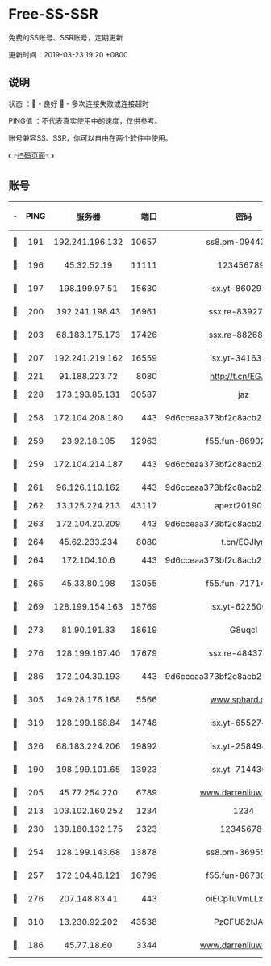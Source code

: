 # Free-SS-SSR

免费的SS账号、SSR账号，定期更新

更新时间：2019-03-23 19:20 +0800

## 说明

状态     ：🙂 - 良好 🙁 - 多次连接失败或连接超时

PING值   ：不代表真实使用中的速度，仅供参考。

账号兼容SS、SSR，你可以自由在两个软件中使用。

👉[扫码页面](https://liesauer.github.io/Free-SS-SSR/)👈

## 账号

|-|PING|服务器|端口|密码|加密方式|区域|
|:----:|:----:|:-----:|-----:|:----:|:----:|:----:|
|🙂|191|192.241.196.132|10657|ss8.pm-09443991|aes-256-cfb|US|
|🙂|196|45.32.52.19|11111|1234567890|aes-256-cfb|JP|
|🙂|197|198.199.97.51|15630|isx.yt-86029776|aes-256-cfb|US|
|🙂|200|192.241.198.43|16961|ssx.re-83927366|aes-256-cfb|US|
|🙂|203|68.183.175.173|17426|ssx.re-88268123|aes-256-cfb|US|
|🙂|207|192.241.219.162|16559|isx.yt-34163162|aes-256-cfb|US|
|🙂|221|91.188.223.72|8080|http://t.cn/EGJIyrl|rc4-md5|RU|
|🙂|228|173.193.85.131|30587|jaz|aes-256-cfb|US|
|🙂|258|172.104.208.180|443|9d6cceaa373bf2c8acb22e60b6a58be6|aes-256-cfb|US|
|🙂|259|23.92.18.105|12963|f55.fun-86902883|aes-256-cfb|US|
|🙂|259|172.104.214.187|443|9d6cceaa373bf2c8acb22e60b6a58be6|aes-256-cfb|US|
|🙂|261|96.126.110.162|443|9d6cceaa373bf2c8acb22e60b6a58be6|aes-256-cfb|US|
|🙂|262|13.125.224.213|43117|apext2019005|chacha20|KR|
|🙂|263|172.104.20.209|443|9d6cceaa373bf2c8acb22e60b6a58be6|aes-256-cfb|US|
|🙂|264|45.62.233.234|8080|t.cn/EGJIyrl|rc4-md5|CA|
|🙂|264|172.104.10.6|443|9d6cceaa373bf2c8acb22e60b6a58be6|aes-256-cfb|US|
|🙂|265|45.33.80.198|13055|f55.fun-71714791|aes-256-cfb|US|
|🙂|269|128.199.154.163|15769|isx.yt-62250628|aes-256-cfb|SG|
|🙂|273|81.90.191.33|18619|G8uqcl|aes-256-cfb|US|
|🙂|276|128.199.167.40|17679|ssx.re-48437316|aes-256-cfb|SG|
|🙂|286|172.104.30.193|443|9d6cceaa373bf2c8acb22e60b6a58be6|aes-256-cfb|US|
|🙂|305|149.28.176.168|5566|www.sphard.com|aes-256-cfb|AU|
|🙂|319|128.199.168.84|14748|isx.yt-65527491|aes-256-cfb|SG|
|🙂|326|68.183.224.206|19892|isx.yt-25849474|aes-256-cfb|SG|
|🙂|190|198.199.101.65|13923|isx.yt-71443072|aes-256-cfb|US|
|🙂|205|45.77.254.220|6789|www.darrenliuwei.com|aes-256-cfb|SG|
|🙂|213|103.102.160.252|1234|1234|rc4-md5|JP|
|🙂|230|139.180.132.175|2323|123456789|aes-256-cfb|SG|
|🙂|254|128.199.143.68|13878|ss8.pm-36955198|aes-256-cfb|SG|
|🙂|257|172.104.46.121|16799|f55.fun-86730796|aes-256-cfb|SG|
|🙂|276|207.148.83.41|443|oiECpTuVmLLxk4Ts|aes-256-cfb|AU|
|🙂|310|13.230.92.202|43538|PzCFU82tJAdZ|aes-256-cfb|JP|
|🙁|186|45.77.18.60|3344|www.darrenliuwei.com|aes-256-cfb|JP|
